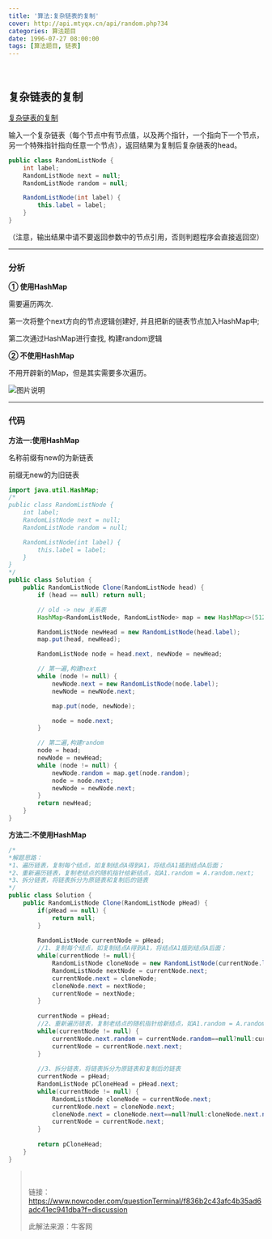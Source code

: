 ```yaml
---
title: '算法:复杂链表的复制'
cover: http://api.mtyqx.cn/api/random.php?34
categories: 算法题目
date: 1996-07-27 08:00:00
tags: [算法题目, 链表]
---
```


<br/>

<!--more-->

## 复杂链表的复制

[复杂链表的复制](https://www.nowcoder.com/practice/f836b2c43afc4b35ad6adc41ec941dba?tpId=13&tqId=11178&tPage=2&rp=1&ru=%2Fta%2Fcoding-interviews&qru=%2Fta%2Fcoding-interviews%2Fquestion-ranking)

输入一个复杂链表（每个节点中有节点值，以及两个指针，一个指向下一个节点，另一个特殊指针指向任意一个节点），返回结果为复制后复杂链表的head。

```java
public class RandomListNode {
    int label;
    RandomListNode next = null;
    RandomListNode random = null;

    RandomListNode(int label) {
        this.label = label;
    }
}
```

（注意，输出结果中请不要返回参数中的节点引用，否则判题程序会直接返回空）

****

### 分析

**① 使用HashMap**

需要遍历两次.

第一次将整个next方向的节点逻辑创建好, 并且把新的链表节点加入HashMap中;

第二次通过HashMap进行查找, 构建random逻辑

**② 不使用HashMap**

不用开辟新的Map，但是其实需要多次遍历。

![图片说明](https://uploadfiles.nowcoder.com/images/20190817/1687_1566007452847_156049DB72618CDDC4D5C4002CBC6403)

****

### 代码

**方法一:使用HashMap**

名称前缀有new的为新链表

前缀无new的为旧链表

```java
import java.util.HashMap;
/*
public class RandomListNode {
    int label;
    RandomListNode next = null;
    RandomListNode random = null;

    RandomListNode(int label) {
        this.label = label;
    }
}
*/
public class Solution {
    public RandomListNode Clone(RandomListNode head) {
        if (head == null) return null;

        // old -> new 关系表
        HashMap<RandomListNode, RandomListNode> map = new HashMap<>(512);

        RandomListNode newHead = new RandomListNode(head.label);
        map.put(head, newHead);

        RandomListNode node = head.next, newNode = newHead;

        // 第一遍,构建next
        while (node != null) {
            newNode.next = new RandomListNode(node.label);
            newNode = newNode.next;

            map.put(node, newNode);

            node = node.next;
        }

        // 第二遍,构建random
        node = head;
        newNode = newHead;
        while (node != null) {
            newNode.random = map.get(node.random);
            node = node.next;
            newNode = newNode.next;
        }
        return newHead;
    }
}
```

**方法二:不使用HashMap**

```java
/*
*解题思路：
*1、遍历链表，复制每个结点，如复制结点A得到A1，将结点A1插到结点A后面；
*2、重新遍历链表，复制老结点的随机指针给新结点，如A1.random = A.random.next;
*3、拆分链表，将链表拆分为原链表和复制后的链表
*/
public class Solution {
    public RandomListNode Clone(RandomListNode pHead) {
        if(pHead == null) {
            return null;
        }
 
        RandomListNode currentNode = pHead;
        //1、复制每个结点，如复制结点A得到A1，将结点A1插到结点A后面；
        while(currentNode != null){
            RandomListNode cloneNode = new RandomListNode(currentNode.label);
            RandomListNode nextNode = currentNode.next;
            currentNode.next = cloneNode;
            cloneNode.next = nextNode;
            currentNode = nextNode;
        }
 
        currentNode = pHead;
        //2、重新遍历链表，复制老结点的随机指针给新结点，如A1.random = A.random.next;
        while(currentNode != null) {
            currentNode.next.random = currentNode.random==null?null:currentNode.random.next;
            currentNode = currentNode.next.next;
        }
 
        //3、拆分链表，将链表拆分为原链表和复制后的链表
        currentNode = pHead;
        RandomListNode pCloneHead = pHead.next;
        while(currentNode != null) {
            RandomListNode cloneNode = currentNode.next;
            currentNode.next = cloneNode.next;
            cloneNode.next = cloneNode.next==null?null:cloneNode.next.next;
            currentNode = currentNode.next;
        }
 
        return pCloneHead;
    }
}
```

><br/>
>
>链接：https://www.nowcoder.com/questionTerminal/f836b2c43afc4b35ad6adc41ec941dba?f=discussion
>
>此解法来源：牛客网